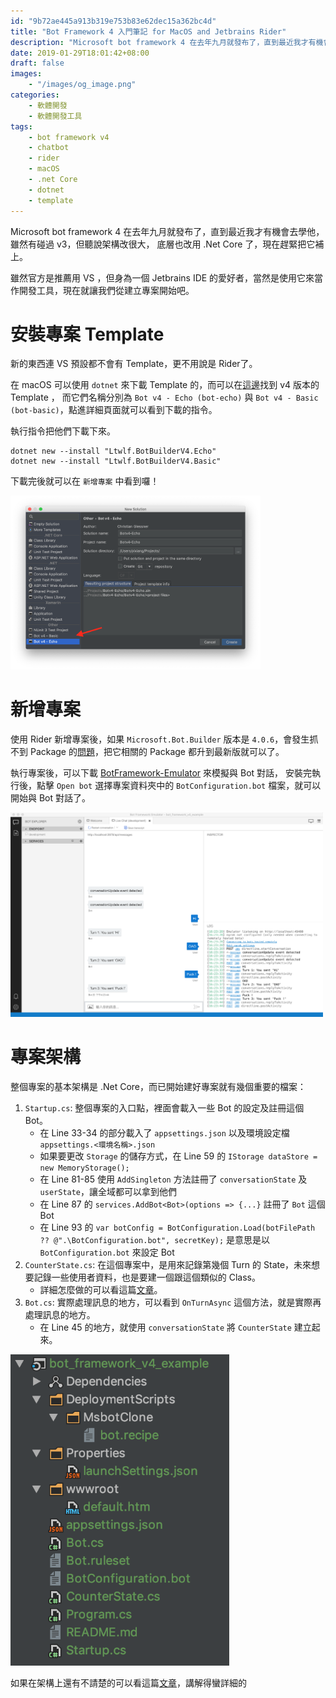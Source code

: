 ```yaml
---
id: "9b72ae445a913b319e753b83e62dec15a362bc4d"
title: "Bot Framework 4 入門筆記 for MacOS and Jetbrains Rider"
description: "Microsoft bot framework 4 在去年九月就發布了，直到最近我才有機會去學他，雖然有碰過 v3，但聽說架構改很大，底層也改用 .Net Core 了，現在趕緊把它補上。雖然官方是推薦用 VS ，但身為一個 Jetbrains IDE 的愛好者，當然是使用它來當作開發工具，現在就讓我們從建立專案開始吧。 "
date: 2019-01-29T18:01:42+08:00
draft: false
images:
    - "/images/og_image.png"
categories:
    - 軟體開發
    - 軟體開發工具
tags:
    - bot framework v4
    - chatbot
    - rider
    - macOS
    - .net Core
    - dotnet
    - template
---
```


Microsoft bot framework 4 在去年九月就發布了，直到最近我才有機會去學他，雖然有碰過 v3，但聽說架構改很大，
底層也改用 .Net Core 了，現在趕緊把它補上。

雖然官方是推薦用 VS ，但身為一個 Jetbrains IDE 的愛好者，當然是使用它來當作開發工具，現在就讓我們從建立專案開始吧。 

<!--more-->

# 安裝專案 Template

新的東西連 VS 預設都不會有 Template，更不用說是 Rider了。

在 macOS 可以使用 `dotnet` 來下載 Template 的，而可以在[這邊](http://dotnetnew.azurewebsites.net/Search/bot)找到 v4 版本的 Template ，
而它們名稱分別為 `Bot v4 - Echo (bot-echo)` 與 `Bot v4 - Basic (bot-basic)`，點進詳細頁面就可以看到下載的指令。

執行指令把他們下載下來。
```shell
dotnet new --install "Ltwlf.BotBuilderV4.Echo"
dotnet new --install "Ltwlf.BotBuilderV4.Basic"
```

下載完後就可以在 `新增專案` 中看到囉！

<img src="/images/2019/bot_framework_4_rider_template.png" width="400">

# 新增專案

使用 Rider 新增專案後，如果 `Microsoft.Bot.Builder` 版本是 `4.0.6`，會發生抓不到 Package 的[問題](https://github.com/Microsoft/botbuilder-dotnet/issues/1002)，把它相關的 Package 都升到最新版就可以了。

執行專案後，可以下載 [BotFramework-Emulator](https://github.com/Microsoft/BotFramework-Emulator/releases) 來模擬與 Bot 對話，
安裝完執行後，點擊 `Open bot` 選擇專案資料夾中的 `BotConfiguration.bot` 檔案，就可以開始與 Bot 對話了。

<img src="/images/2019/bot_framework_4_emulator.png" width="500">

# 專案架構

整個專案的基本架構是 .Net Core，而已開始建好專案就有幾個重要的檔案：

1. `Startup.cs`: 整個專案的入口點，裡面會載入一些 Bot 的設定及註冊這個 Bot。
    * 在 Line 33-34 的部分載入了 `appsettings.json` 以及環境設定檔 `appsettings.<環境名稱>.json`
    * 如果要更改 `Storage` 的儲存方式，在 Line 59 的 `IStorage dataStore = new MemoryStorage();`
    * 在 Line 81-85 使用 `AddSingleton` 方法註冊了 `conversationState` 及 `userState`，讓全域都可以拿到他們
    * 在 Line 87 的 `services.AddBot<Bot>(options => {...}` 註冊了 `Bot` 這個 Bot
    * 在 Line 93 的 `var botConfig = BotConfiguration.Load(botFilePath ?? @".\BotConfiguration.bot", secretKey);` 是意思是以 `BotConfiguration.bot` 來設定 Bot
2. `CounterState.cs`: 在這個專案中，是用來記錄第幾個 Turn 的 State，未來想要記錄一些使用者資料，也是要建一個跟這個類似的 Class。
    * 詳細怎麼做的可以看這篇[文章](https://blog.alantsai.net/posts/2018/10/bot-framework-v4-5-how-to-manage-state)。
3. `Bot.cs`: 實際處理訊息的地方，可以看到 `OnTurnAsync` 這個方法，就是實際再處理訊息的地方。
    * 在 Line 45 的地方，就使用 `conversationState` 將 `CounterState` 建立起來。

<img src="/images/2019/bot_framework_4_file_struct.png" width="350">

如果在架構上還有不請楚的可以看這篇[文章](https://blog.alantsai.net/posts/2018/10/bot-framework-v4-4-see-how-echobot-is-constructed)，講解得蠻詳細的   




